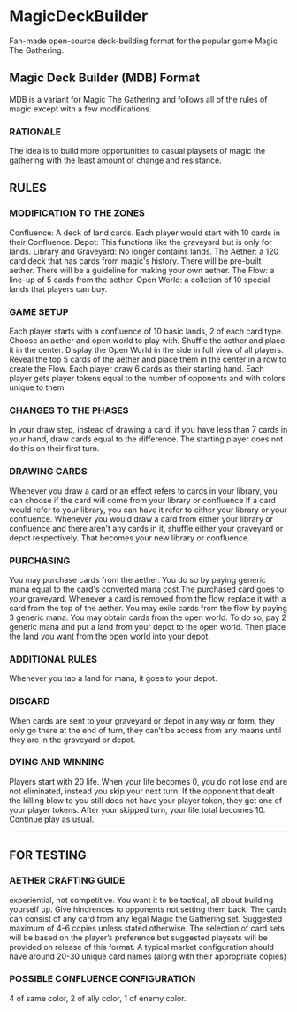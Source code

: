 # MagicDeckBuilder
Fan-made open-source deck-building format for the popular game Magic The Gathering.

## Magic Deck Builder (MDB) Format
MDB is a variant for Magic The Gathering and follows all of the rules of magic except with a few modifications.

### RATIONALE
The idea is to build more opportunities to casual playsets of magic the gathering with the least amount of change and resistance.

## RULES

### MODIFICATION TO THE ZONES
Confluence: A deck of land cards. Each player would start with 10 cards in their Confluence.
Depot: This functions like the graveyard but is only for lands.
Library and Graveyard: No longer contains lands.
The Aether: a 120 card deck that has cards from magic's history.
    There will be pre-built aether.
    There will be a guideline for making your own aether.
The Flow: a line-up of 5 cards from the aether.
Open World: a colletion of 10 special lands that players can buy.

### GAME SETUP
Each player starts with a confluence of 10 basic lands, 2 of each card type.
Choose an aether and open world to play with.
    Shuffle the aether and place it in the center.
    Display the Open World in the side in full view of all players.
Reveal the top 5 cards of the aether and place them in the center in a row to create the Flow.
Each player draw 6 cards as their starting hand.
Each player gets player tokens equal to the number of opponents and with colors unique to them.

### CHANGES TO THE PHASES
In your draw step, instead of drawing a card, if you have less than 7 cards in your hand, draw cards equal to the difference.
    The starting player does not do this on their first turn.

### DRAWING CARDS
Whenever you draw a card or an effect refers to cards in your library, you can choose if the card will come from your library or confluence
If a card would refer to your library, you can have it refer to either your library or your confluence.
Whenever you would draw a card from either your library or confluence and there aren't any cards in it, shuffle either your graveyard or depot respectively. That becomes your new library or confluence.

### PURCHASING
You may purchase cards from the aether.
    You do so by paying generic mana equal to the card's converted mana cost
    The purchased card goes to your graveyard.
Whenever a card is removed from the flow, replace it with a card from the top of the aether.
You may exile cards from the flow by paying 3 generic mana.
You may obtain cards from the open world.
    To do so, pay 2 generic mana and put a land from your depot to the open world.
    Then place the land you want from the open world into your depot.

### ADDITIONAL RULES
Whenever you tap a land for mana, it goes to your depot.

### DISCARD
When cards are sent to your graveyard or depot in any way or form, they only go there at the end of turn, they can’t be access from any means until they are in the graveyard or depot.

### DYING AND WINNING
Players start with 20 life.
When your life becomes 0, you do not lose and are not eliminated, instead you skip your next turn. 
    If the opponent that dealt the killing blow to you still does not have your player token, they get one of your player tokens.
    After your skipped turn, your life total becomes 10.
    Continue play as usual.

---

## FOR TESTING

    
### AETHER CRAFTING GUIDE
experiential, not competitive. You want it to be tactical, all about building yourself up. Give hindrences to opponents not setting them back.
The cards can consist of any card from any legal Magic the Gathering set. Suggested maximum of 4-6 copies unless stated otherwise.
The selection of card sets will be based on the player’s preference but suggested playsets will be provided on release of this format.
A typical market configuration should have around 20-30 unique card names (along with their appropriate copies)

### POSSIBLE CONFLUENCE CONFIGURATION
4 of same color, 2 of ally color, 1 of enemy color.
